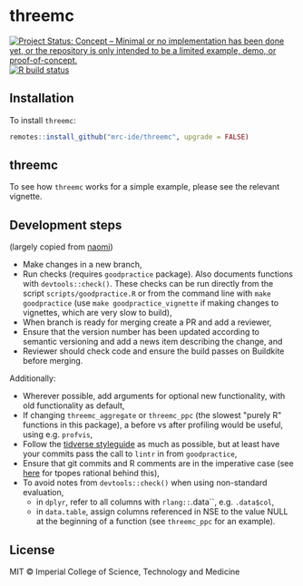# threemc

<!-- badges: start -->
[![Project Status: Concept – Minimal or no implementation has been done yet, or the repository is only intended to be a limited example, demo, or proof-of-concept.](https://www.repostatus.org/badges/latest/concept.svg)](https://www.repostatus.org/#concept)
[![R build status](https://github.com/mrc-ide/threemc/workflows/R-CMD-check/badge.svg)](https://github.com/mrc-ide/threemc/actions)
<!-- badges: end -->

## Installation

To install `threemc`:

```r
remotes::install_github("mrc-ide/threemc", upgrade = FALSE)
```
## threemc ##

To see how `threemc` works for a simple example, please see the relevant vignette.

## Development steps ##

(largely copied from [naomi](https://github.com/mrc-ide/naomi))
- Make changes in a new branch,
- Run checks (requires `goodpractice` package). Also documents functions with
  `devtools::check()`. These checks can be run directly from the script
  `scripts/goodpractice.R` or from the command line with `make goodpractice`
  (use `make goodpractice_vignette` if making changes to vignettes, which are
  very slow to build),
- When branch is ready for merging create a PR and add a reviewer,
- Ensure that the version number has been updated according to semantic 
  versioning and add a news item describing the change, and
- Reviewer should check code and ensure the build passes on Buildkite before 
  merging.

Additionally: 
- Wherever possible, add arguments for optional new functionality, with old 
  functionality as default,
- If changing `threemc_aggregate` or `threemc_ppc` (the slowest "purely R" 
  functions in this package), a before vs after profiling would be useful,
  using e.g. `profvis`,
- Follow the [tidverse styleguide](https://style.tidyverse.org) as much as
  possible, but at least have your commits pass the call to `lintr` in 
  from `goodpractice`,
- Ensure that git commits and R comments are in the imperative case (see 
  [here](https://tbaggery.com/2008/04/19/a-note-about-git-commit-messages.html)
  for tpopes rational behind this),
- To avoid notes from `devtools::check()` when using non-standard evaluation, 
  - in `dplyr`, refer to all columns with `rlang::`.data``, e.g. `.data$col`,
  - in `data.table`, assign columns referenced in NSE to the value NULL at the 
  beginning of a function (see `threemc_ppc` for an example). 

## License

MIT © Imperial College of Science, Technology and Medicine

